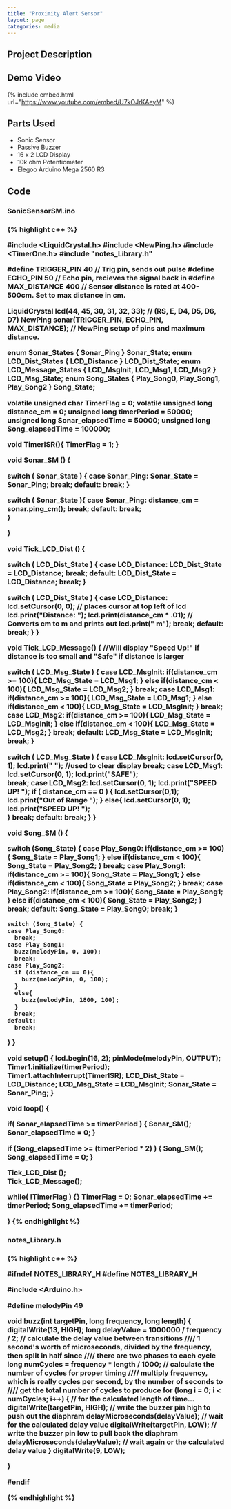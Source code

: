 ```yaml
---
title: "Proximity Alert Sensor"
layout: page
categories: media
---
```

## Project Description

  
## Demo Video
{% include embed.html url="https://www.youtube.com/embed/U7kOJrKAeyM" %}

## Parts Used
- Sonic Sensor
- Passive Buzzer
- 16 x 2 LCD Display
- 10k ohm Potentiometer
- Elegoo Arduino Mega 2560 R3
  
## Code

<h3>SonicSensorSM.ino<h3>
{% highlight c++ %}

#include <LiquidCrystal.h>
#include <NewPing.h>
#include <TimerOne.h>
#include "notes_Library.h"

#define TRIGGER_PIN  40  // Trig pin, sends out pulse
#define ECHO_PIN     50  // Echo pin, recieves the signal back in
#define MAX_DISTANCE 400 // Sensor distance is rated at 400-500cm. Set to max distance in cm.

LiquidCrystal lcd(44, 45, 30, 31, 32, 33);  // (RS, E, D4, D5, D6, D7)
NewPing sonar(TRIGGER_PIN, ECHO_PIN, MAX_DISTANCE); // NewPing setup of pins and maximum distance.

enum Sonar_States { Sonar_Ping } Sonar_State;
enum LCD_Dist_States { LCD_Distance } LCD_Dist_State;
enum LCD_Message_States { LCD_MsgInit, LCD_Msg1, LCD_Msg2 } LCD_Msg_State;
enum Song_States { Play_Song0, Play_Song1, Play_Song2 } Song_State;

volatile unsigned char TimerFlag = 0;
volatile unsigned long distance_cm = 0;
unsigned long timerPeriod = 50000;
unsigned long Sonar_elapsedTime = 50000;
unsigned long Song_elapsedTime = 100000;

void TimerISR(){
  TimerFlag = 1;
}

void Sonar_SM () {
  
  switch ( Sonar_State ) {
    case Sonar_Ping:
      Sonar_State = Sonar_Ping;
      break;
    default:
      break;
  }
  
  switch ( Sonar_State ){
    case Sonar_Ping:
      distance_cm = sonar.ping_cm();
      break;
    default:
      break;      
  }
  
}

void Tick_LCD_Dist () {
  
  switch ( LCD_Dist_State ) {
    case LCD_Distance:
      LCD_Dist_State = LCD_Distance;
      break;
    default:
      LCD_Dist_State = LCD_Distance;
      break;
  }

  switch ( LCD_Dist_State ) {
    case LCD_Distance:
      lcd.setCursor(0, 0);              // places cursor at top left of lcd
      lcd.print("Distance: ");
      lcd.print(distance_cm * .01);   // Converts cm to m and prints out
      lcd.print(" m");
      break;
    default:
      break;
  }
}


void Tick_LCD_Message() {   //Will display "Speed Up!" if distance is too small and "Safe" if distance is larger
  
  switch ( LCD_Msg_State ) {
    case LCD_MsgInit:
      if(distance_cm >= 100){
        LCD_Msg_State = LCD_Msg1;
      }
      else if(distance_cm < 100){
        LCD_Msg_State = LCD_Msg2;
      }
      break;
    case LCD_Msg1:
      if(distance_cm >= 100){
        LCD_Msg_State = LCD_Msg1;
      }
      else if(distance_cm < 100){
        LCD_Msg_State = LCD_MsgInit;
      }
      break;
    case LCD_Msg2:
      if(distance_cm >= 100){
        LCD_Msg_State = LCD_MsgInit;
      }
      else if(distance_cm < 100){
        LCD_Msg_State = LCD_Msg2;
      }
      break;
    default:
      LCD_Msg_State = LCD_MsgInit;
      break;
  }
  
  switch ( LCD_Msg_State ) {
    case LCD_MsgInit:
      lcd.setCursor(0, 1);
      lcd.print("                ");    //used to clear display
      break;
    case LCD_Msg1:
      lcd.setCursor(0, 1);
      lcd.print("SAFE");     
      break;
    case LCD_Msg2:
      lcd.setCursor(0, 1);
      lcd.print("SPEED UP!       ");
      if ( distance_cm == 0 ) {
        lcd.setCursor(0,1);
        lcd.print("Out of Range    ");
      }
      else{
        lcd.setCursor(0, 1);
        lcd.print("SPEED UP!       ");        
      }
      break;
    default:
      break;
  }
}

void Song_SM () {

  switch (Song_State) {
    case Play_Song0:
      if(distance_cm >= 100){
        Song_State = Play_Song1;
      }
      else if(distance_cm < 100){
        Song_State = Play_Song2;
      }
      break;
    case Play_Song1:
      if(distance_cm >= 100){
        Song_State = Play_Song1;
      }
      else if(distance_cm < 100){
        Song_State = Play_Song2;
      }
      break;
    case Play_Song2:
      if(distance_cm >= 100){
        Song_State = Play_Song1;
      }
      else if(distance_cm < 100){
        Song_State = Play_Song2;
      }
      break;
    default:
      Song_State = Play_Song0;
      break;
  }
  
    switch (Song_State) {
    case Play_Song0:
      break;
    case Play_Song1:
      buzz(melodyPin, 0, 100);
      break;
    case Play_Song2:
      if (distance_cm == 0){
        buzz(melodyPin, 0, 100);
      }
      else{
        buzz(melodyPin, 1800, 100);
      }
      break;
    default:
      break;
  }
}

void setup() {
  lcd.begin(16, 2);
  pinMode(melodyPin, OUTPUT);
  Timer1.initialize(timerPeriod);
  Timer1.attachInterrupt(TimerISR);
  LCD_Dist_State = LCD_Distance;
  LCD_Msg_State = LCD_MsgInit;
  Sonar_State = Sonar_Ping;
}

void loop() {
  
  if( Sonar_elapsedTime >= timerPeriod ) {
    Sonar_SM();
    Sonar_elapsedTime = 0;
  }

  if (Song_elapsedTime >= (timerPeriod * 2) ) {
    Song_SM();
    Song_elapsedTime = 0;
  }
  
  Tick_LCD_Dist ();  
  Tick_LCD_Message();

  while( !TimerFlag ) {}
  TimerFlag = 0;
  Sonar_elapsedTime += timerPeriod;
  Song_elapsedTime += timerPeriod;
  
}
{% endhighlight %}
  
<h3>notes_Library.h<h3>
{% highlight c++ %}
  
#ifndef NOTES_LIBRARY_H
#define NOTES_LIBRARY_H

#include <Arduino.h>

#define melodyPin 49


void buzz(int targetPin, long frequency, long length) {
  digitalWrite(13, HIGH);
  long delayValue = 1000000 / frequency / 2; // calculate the delay value between transitions
  //// 1 second's worth of microseconds, divided by the frequency, then split in half since
  //// there are two phases to each cycle
  long numCycles = frequency * length / 1000; // calculate the number of cycles for proper timing
  //// multiply frequency, which is really cycles per second, by the number of seconds to
  //// get the total number of cycles to produce
  for (long i = 0; i < numCycles; i++) { // for the calculated length of time...
    digitalWrite(targetPin, HIGH); // write the buzzer pin high to push out the diaphram
    delayMicroseconds(delayValue); // wait for the calculated delay value
    digitalWrite(targetPin, LOW); // write the buzzer pin low to pull back the diaphram
    delayMicroseconds(delayValue); // wait again or the calculated delay value
  }
  digitalWrite(9, LOW);

}

#endif

{% endhighlight %}
